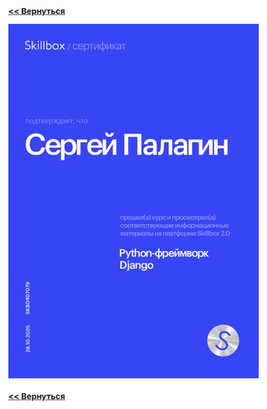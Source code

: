 ### [<< Вернуться](../README.md)

![](Python_Framework_Django.jpeg)

### [<< Вернуться](../README.md)